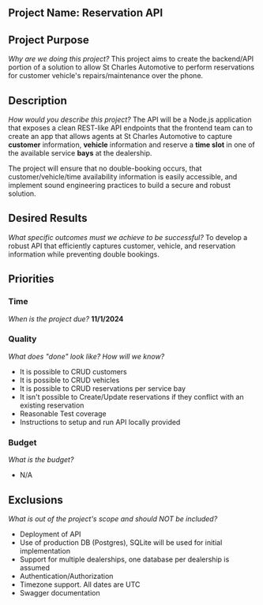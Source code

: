 
## Project Name: Reservation API

## Project Purpose
*Why are we doing this project?*
This project aims to create the backend/API portion of a solution to allow St Charles Automotive to perform reservations for customer vehicle's repairs/maintenance over the phone.

## Description
*How would you describe this project?*
The API will be a Node.js application that exposes a clean REST-like API endpoints that the frontend team can to create an app that allows agents at St Charles Automotive to capture **customer** information, **vehicle** information and reserve a **time slot** in one of the available service **bays** at the dealership.

The project will ensure that no double-booking occurs, that customer/vehicle/time availability information is easily accessible, and implement sound engineering practices to build a secure and robust solution.

## Desired Results
*What specific outcomes must we achieve  to be successful?*
To develop a robust API that efficiently captures customer, vehicle, and reservation information while preventing double bookings.

## Priorities
### Time
*When is the project due?*
**11/1/2024**

### Quality
*What does "done" look like? How will we know?* 
- It is possible to CRUD customers
- It is possible to CRUD vehicles
- It is possible to CRUD reservations per service bay
- It isn't possible to Create/Update reservations if they conflict with an existing reservation
- Reasonable Test coverage
- Instructions to setup and run API locally provided

### Budget
*What is the budget?*
- N/A

## Exclusions
*What is out of the project's scope and should NOT be included?*
- Deployment of API
- Use of production DB (Postgres), SQLite will be used for initial implementation
- Support for multiple dealerships, one database per dealership is assumed
- Authentication/Authorization
- Timezone support. All dates are UTC
- Swagger documentation
